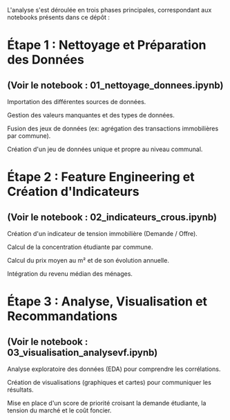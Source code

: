 L'analyse s'est déroulée en trois phases principales, correspondant aux notebooks présents dans ce dépôt :

# Étape 1 : Nettoyage et Préparation des Données
## (Voir le notebook : 01_nettoyage_donnees.ipynb)

Importation des différentes sources de données.

Gestion des valeurs manquantes et des types de données.

Fusion des jeux de données (ex: agrégation des transactions immobilières par commune).

Création d'un jeu de données unique et propre au niveau communal.

# Étape 2 : Feature Engineering et Création d'Indicateurs
## (Voir le notebook : 02_indicateurs_crous.ipynb)

Création d'un indicateur de tension immobilière (Demande / Offre).

Calcul de la concentration étudiante par commune.

Calcul du prix moyen au m² et de son évolution annuelle.

Intégration du revenu médian des ménages.

# Étape 3 : Analyse, Visualisation et Recommandations
## (Voir le notebook : 03_visualisation_analysevf.ipynb)

Analyse exploratoire des données (EDA) pour comprendre les corrélations.

Création de visualisations (graphiques et cartes) pour communiquer les résultats.

Mise en place d'un score de priorité croisant la demande étudiante, la tension du marché et le coût foncier.
